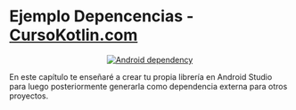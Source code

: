 # Ejemplo Depencencias - [CursoKotlin.com](https://cursokotlin.com)

<p align="center">
<a href="https://www.youtube.com/watch?v=f_bYdEATkzg"><img src="https://cursokotlin.com/wp-content/uploads/2022/05/thumbnaildependencias.jpeg" alt="Android dependency"></a>
</p>

En este capítulo te enseñaré a crear tu propia librería en Android Studio para luego posteriormente generarla como dependencia externa para otros proyectos.